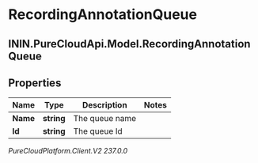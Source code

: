 # RecordingAnnotationQueue

## ININ.PureCloudApi.Model.RecordingAnnotationQueue

## Properties

|Name | Type | Description | Notes|
|------------ | ------------- | ------------- | -------------|
| **Name** | **string** | The queue name | |
| **Id** | **string** | The queue Id | |



_PureCloudPlatform.Client.V2 237.0.0_
